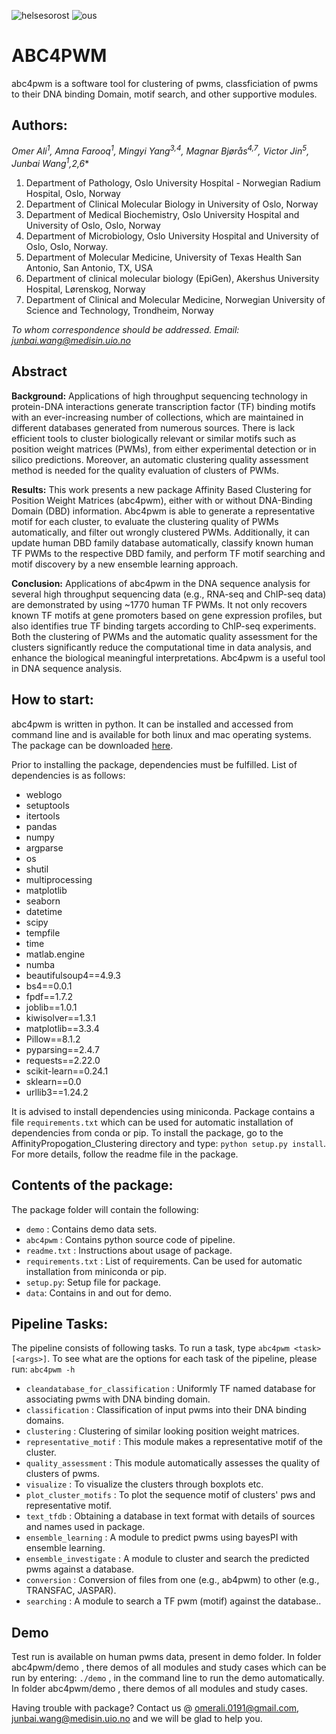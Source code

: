 ![helsesorost](https://user-images.githubusercontent.com/79196757/116503417-50eaa000-a8b6-11eb-9925-382c86dc97c9.png) ![ous](https://user-images.githubusercontent.com/79196757/116503445-652e9d00-a8b6-11eb-8985-df71a9a4b9f2.png)

# ABC4PWM

abc4pwm is a software tool for clustering of pwms, classficiation of pwms to their DNA binding Domain, motif search, and other supportive modules.

## Authors:

**Omer Ali<sup>1</sup>, Amna Farooq<sup>1</sup>, Mingyi Yang<sup>3,4</sup>, Magnar Bjørås<sup>4,7</sup>, Victor Jin<sup>5</sup>, Junbai Wang<sup>1*,2,6</sup>**

1. Department of Pathology, Oslo University Hospital - Norwegian Radium Hospital, Oslo, Norway
2. Department of Clinical Molecular Biology in University of Oslo, Norway
3. Department of Medical Biochemistry, Oslo University Hospital and University of Oslo, Oslo, Norway
4. Department of Microbiology, Oslo University Hospital and University of Oslo, Oslo, Norway.
5. Department of Molecular Medicine, University of Texas Health San Antonio, San Antonio, TX, USA
6. Department of clinical molecular biology (EpiGen), Akershus University Hospital, Lørenskog, Norway
7. Department of Clinical and Molecular Medicine, Norwegian University of Science and Technology, Trondheim, Norway

*To whom correspondence should be addressed. Email: junbai.wang@medisin.uio.no*

<!-- Google tag (gtag.js) -->
<script async src="https://www.googletagmanager.com/gtag/js?id=G-2D7L85HVYY"></script>
<script>
  window.dataLayer = window.dataLayer || [];
  function gtag(){dataLayer.push(arguments);}
  gtag('js', new Date());

  gtag('config', 'G-2D7L85HVYY');
</script>

## Abstract

**Background:**
Applications of high throughput sequencing technology in protein-DNA interactions generate transcription factor (TF) binding motifs with an ever-increasing number of collections, which are maintained in different databases generated from numerous sources. There is lack efficient tools to cluster biologically relevant or similar motifs such as position weight matrices (PWMs), from either experimental detection or in silico predictions. Moreover, an automatic clustering quality assessment method is needed for the quality evaluation of clusters of PWMs.

**Results:**
This work presents a new package Affinity Based Clustering for Position Weight Matrices (abc4pwm), either with or without DNA-Binding Domain (DBD) information. Abc4pwm is able to generate a representative motif for each cluster, to evaluate the clustering quality of PWMs automatically, and filter out wrongly clustered PWMs. Additionally, it can update human DBD family database automatically, classify known human TF PWMs to the respective DBD family, and perform TF motif searching and motif discovery by a new ensemble learning approach.

**Conclusion:**
Applications of abc4pwm in the DNA sequence analysis for several high throughput sequencing data (e.g., RNA-seq and ChIP-seq data) are demonstrated by using ~1770 human TF PWMs. It not only recovers known TF motifs at gene promoters based on gene expression profiles, but also identifies true TF binding targets according to ChIP-seq experiments. Both the clustering of PWMs and the automatic quality assessment for the clusters significantly reduce the computational time in data analysis, and enhance the biological meaningful interpretations. Abc4pwm is a useful tool in DNA sequence analysis.

## How to start:

abc4pwm is written in python. It can be installed and accessed from command line and is available for both linux and mac operating systems. The package can be downloaded [here](https://github.com/abc4pwm/abc4pwm).

Prior to installing the package, dependencies must be fulfilled. List of dependencies is as follows:

- weblogo
- setuptools
- itertools
- pandas
- numpy
- argparse
- os
- shutil
- multiprocessing
- matplotlib
- seaborn
- datetime
- scipy
- tempfile
- time
- matlab.engine
- numba
- beautifulsoup4==4.9.3
- bs4==0.0.1
- fpdf==1.7.2
- joblib==1.0.1
- kiwisolver==1.3.1
- matplotlib==3.3.4
- Pillow==8.1.2
- pyparsing==2.4.7
- requests==2.22.0
- scikit-learn==0.24.1
- sklearn==0.0
- urllib3==1.24.2

It is advised to install dependencies using miniconda. Package contains a file `requirements.txt` which can be used for automatic installation of dependencies from conda or pip. To install the package, go to the AffinityPropogation_Clustering directory and type: `python setup.py install`. For more details, follow the readme file in the package.

## Contents of the package:

The package folder will contain the following:

- `demo` : Contains demo data sets.
- `abc4pwm` : Contains python source code of pipeline.
- `readme.txt` : Instructions about usage of package.
- `requirements.txt` : List of requirements. Can be used for automatic installation from miniconda or pip.
- `setup.py`: Setup file for package.
- `data`: Contains in and out for demo.

## Pipeline Tasks:

The pipeline consists of following tasks. To run a task, type `abc4pwm <task> [<args>]`. To see what are the options for each task of the pipeline, please run: `abc4pwm -h`

- `cleandatabase_for_classification` : Uniformly TF named database for associating pwms with DNA binding domain.
- `classification` : Classification of input pwms into their DNA binding domains.
- `clustering` : Clustering of similar looking position weight matrices.
- `representative_motif` : This module makes a representative motif of the cluster.
- `quality_assessment` : This module automatically assesses the quality of clusters of pwms.
- `visualize` : To visualize the clusters through boxplots etc.
- `plot_cluster_motifs` : To plot the sequence motif of clusters' pws and representative motif.
- `text_tfdb` : Obtaining a database in text format with details of sources and names used in package.
- `ensemble_learning` : A module to predict pwms using bayesPI with ensemble learning.
- `ensemble_investigate` : A module to cluster and search the predicted pwms against a database.
- `conversion` : Conversion of files from one (e.g., ab4pwm) to other (e.g., TRANSFAC, JASPAR).
- `searching` : A module to search a TF pwm (motif) against the database..

## Demo

Test run is available on human pwms data, present in demo folder. In folder abc4pwm/demo , there demos of all modules and study cases which can be run by entering: `./demo` , in the command line to run the demo automatically. In folder abc4pwm/demo , there demos of all modules and study cases.

Having trouble with package? Contact us @ omerali.0191@gmail.com, junbai.wang@medisin.uio.no and we will be glad to help you.
